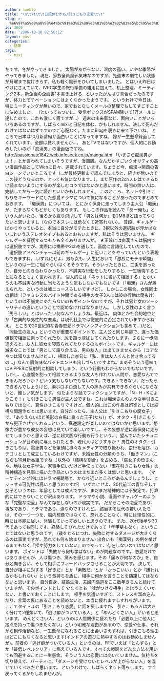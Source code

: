 ```yaml
---
author: ameblo
title: "\n\t\t\t\t日記休むかも/引きこもり恋愛\t\t"
slug: >-
  %e6%97%a5%e8%a8%98%e4%bc%91%e3%82%80%e3%81%8b%e3%82%82%e5%bc%95%e3%81%8d%e3%81%93%e3%82%82%e3%82%8a%e6%81%8b%e6%84%9b
id: 3069
date: '2006-10-18 02:50:12'
layout: post
categories:
  - 随筆
tags:
  - mixi
---
```


冬です。冬がやってきました。 太陽があがらない、湿度の高い、いやな季節がやってきました。 現在、家族全員風邪気味なのですが、先週末の劇忙しい状態が月曜まで抜けきらず、私も軽く風邪をひいてしまいました。 とはいえ昨日はやけにさえていて、IVRC学生の旅行準備の雑用に加えて、机上整理、ミーティング2本、新企画の企画書1本書き上げる…といったがんばり具合だったのですが、体力とモチベーションにはよくなかったようです。 というわけで今日は、特にミーティングが無いので、家でおとなしくメールの整理でもしてすごすことに決めました。 （といってもついに、受信ボックスがSPAM除いて1万メールに達したので、これも激しく欝ですが…） 週末の出来事など、面白いことがいろいろあるのですが、しばらくmixiと日記を休む、かもしれません。決して死んだわけではないはずですのでご心配なく。たまにBlogを覗きに来て下さいね。 ところで日本は10月新番組が面白いことになってますね。 嫁が一生懸命録画してくれています、全部は見れませんが…。 あとTVではないですが、個人的にお勧めしたいのが「痴漢男」の漫画版ですね。 http://passionate1842.web.infoseek.co.jp/manga.htm 「いまさら痴漢男かよ！」とか言われてしまいそうですが、漫画版。なんだかすごいクオリティの高い漫画作品としてWebに日々、連載されています。ちょうど今、痴漢→関西の告白シーンでいいところです（…が最終更新まで読んでしまうと、続きが無いのでこの後どうなるのか、とっても気になります…）。また原作の2chスレはできるだけ読まないようにするのが楽しむコツではないかと思います。時間の無い人は、完結してから一気に読むといいかもしれません。 このところ、ネットや引きこもりをキーワードにした恋愛ドラマについて気になることがあったのでまとめておきます。 「痴漢男」については、 とにかく保身に走ってしまう主人公「痴漢」が、たまらなくもどかしくもあります。 もしこの作品を読んで「あー俺も」という人がいたら、後ろから蹴り飛ばして「男とは何か」を2MBほど語ってやりたいと思いますし（なので本スレには危なくて近寄れない）。 普段、ギャルゲーばかりやっていると、本当に自分がモテたときに、3択以外の選択肢が浮かばない…というステレオタイプもあるとおもいますが、私はそうは思いません。 ギャルゲーを擁護するつもりも全くありませんが。 ★正確には痴漢さんは脳内では選択肢ですが、実際には携帯や2chを通して、高度に言語化していたので、「選択肢アドベンチャー以前のギャルゲー」に近いことをやっていたという表現もできますね。 いずれにせよ、男も女も、人生において「激烈にモテる瞬間」というのは一生に1回ぐらいはくるそうです。そういったときに、二兎を追ったり、自分と向き合わなかったり、不誠実な行動をしたりすると、一生後悔することになるともよく言われます。 個人的には「ネットに書いて相談する」とかいうのも不誠実な行動に当たるような気もしないでもないです（「痴漢」さんが訴えられた、というのは嘘ニュースらしいですけど）。 しかしこの場合、女性同士の相談（ファミレスのバイト仲間である相手の女子3人には彼の行動は筒抜け）というのは不誠実にあたらないのもポイントなのですが、それは男と女のソーシャリティの違いということで認めなければなりません。 しかし女性のよく言う「男らしい」とはいったい何なんでしょうね。最近は。 肉体とか社会的地位とか「古典的な男性的な要素」は現代社会では徹底的に否定されていますからねえ。 ところで20世紀的な青春恋愛ドラマ(ノンフィクションも含めて…)だと、「同級生の友人」というのが重要なポイントで、主人公と同じ年齢で、違った価値観で相談に乗ってくれたり、尻を蹴っ飛ばしてくれたりします。さらに一歩間違えると、友人に彼女を寝取られてたりするのもポイントです。ギャルゲーには滅多なことでは「男として語り合える、男の友人」は出てきませんから（コアなやつは知りませんけど…）、相談した挙句に「私、実は友人くんと付き合ってるの…」なんて欝気味なバットエンドも出しづらいですよね。まあそういう意味ではVIPPERに反射的に相談してしまう、という行動もわからないでもないです。 しかし、心底腹を割って相談できるような友人も作れない人間が、恋愛なんてできるんだろうか？という気もしないでもないです。できる・できない、だったらできるんでしょうけど、涙ボロボロ流して人の痛みが共有できるぐらいにならないと、難しい気がします。 似たような話でフィクションですが、「N・H・Kにようこそ！」も引きこもり男性が主人公ですね。これは痴漢さんのような半引きこもりではなく、真性ひきこもりですけど。個人的にはこの作品は娯楽としては結構な問題作だとは思います。自分だったら、主人公は「引きこもりの腐女子」で、「ありえないほど美形の白馬に乗った王子(たち)」が、オタク・引きこもりから更正させてくれる…という、真逆設定が楽しいのではないかと思います。想像力が豊かな彼女の妄想は見ていて楽しいですし、その妄想が逆に超保身に走らせてしまうかと思えば、逆に超大胆な行動も行うという…。望んでいたシチュエーションが目の前に与えられたとき、現代人はどうするか？ 男性のオタク・引きこもりは、電車男などを筆頭に様々なメディアで取り扱われ、逆行を浴び、カテゴリとして成立しているわけですが、未婚女性の分類のうち、「働きマン」(こちらも10月新番組ですね…)以外の「結構な割合」を占める、「腐女子の皆さん」や、地味な女子学生、家事手伝いだけど手伝ってない「潜在引きこもり女性」の精神構造を見事に描いた作品というのはまだまだ多くは無いと思います。 （マーケティング的にはドラマ視聴層と、かなり近いところがあるんでしょうし、ヒットする可能性は高いと思うのですが） いずれにせよ、20代前半の青年そして女子というのは、年齢としては成人ですが、まだまだ精神的には不安定で、打算的にはできないことが沢山あります。 ドラマや小説、漫画やギャルゲーのような「完璧な恋愛」なんて存在しないのが現実です。 だからこその恋愛であり、事故であり、ドラマであり、涙なのですけれど。 該当する世代の若い人たちは、その一つ一つを、脳内想像ではなくて、恐れることなく、時には理性的に、時には本能に従い、体験していって欲しいと思うのです。 また、20代後半や30代であっても同じです、経験しそびれただけであって「年甲斐もなく」ということではないと思うのです。 (歳をとるにつれ、失敗に対するダメージが大きくなるのは事実ですが、恐れても何も始まりません) 出会いも「痴漢男」の例を挙げるまでもなく『探す努力をしていない』のであって、存在しないのではないと思います。 ポイントは「失敗から何も学ばない」のが問題なのです。 恋愛だけではありませんが、人は傷つき、痛みを感じます。その「痛みが何なのか」を、自分と向き合い、そして相手にフィードバックさせることが大切です。 決して、自分が相手に対する「好きだ」とか「素敵だ」とか「かっこいい」とか『嫌われるかもしれない』という気持ちを盾に、相手に何かを言うことを躊躇してはならないと思います。 自分自身、結婚生活、夫婦円満道をここ数年きちんと続けていますが、そのポイントとして 少なくとも「嘘がつける相手」とはうまくいかない、と書いておくことにします。 相手を気遣いすぎて、ストレスを溜め込んだり、言葉の裏にあることを読めないと、本当に疲れますしすれちがいます。 ここでタイトルの「引きこもり恋愛」に話を戻しますが、 引きこもる人は大きく分けて2種類いて、「逃げ癖がついている人」と「めんどくさい人」がいると思います。 めんどくさい人、というのは人間関係に疲れたり「必要以上に他人に接点を持って傷つきたくない」という明確な理由があるので、恋愛や仕事、それから創作活動など、一生懸命になれることに出会いさえすれば、引きこもる理由はどこにもなくなると思います(インドアの遊びに熱中するのはお勧めしませんが)。前者の「逃げ癖がついている人」というのは、FFでいえば「とんずら」とか「最低レベルクリア」に燃えている人です。すべての戦闘をどんな方法を用いても回避することに一生懸命。そういう人は恋愛には向いていません。気持ちを切り替えて、パーティに、「ダメージを受けないとレベルが上がらない人」を混ぜていくべきだと思います。 というわけで、しばらくネット落ちします。 すぐ戻ってくるかもしれませんが。